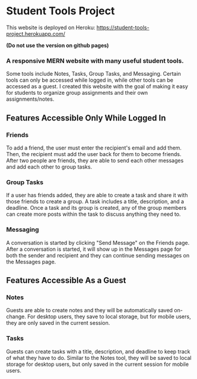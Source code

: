 # Student Tools Project

This website is deployed on Heroku: https://student-tools-project.herokuapp.com/

**(Do not use the version on github pages)**

### A responsive MERN website with many useful student tools.
Some tools include Notes, Tasks, Group Tasks, and Messaging. Certain tools can only be accessed while logged in, while other tools can be accessed as a guest. I created this website with the goal of making it easy for students to organize group assignments and their own assignments/notes.

## Features Accessible Only While Logged In
### Friends
To add a friend, the user must enter the recipient's email and add them. Then, the recipient must add the user back for them to become friends. After two people are friends, they are able to send each other messages and add each other to group tasks.

### Group Tasks
If a user has friends added, they are able to create a task and share it with those friends to create a group. A task includes a title, description, and a deadline. Once a task and its group is created, any of the group members can create more posts within the task to discuss anything they need to. 

### Messaging
A conversation is started by clicking "Send Message" on the Friends page. After a conversation is started, it will show up in the Messages page for both the sender and recipient and they can continue sending messages on the Messages page.

## Features Accessible As a Guest
### Notes
Guests are able to create notes and they will be automatically saved on-change. For desktop users, they save to local storage, but for mobile users, they are only saved in the current session.

### Tasks
Guests can create tasks with a title, description, and deadline to keep track of what they have to do. Similar to the Notes tool, they will be saved to local storage for desktop users, but only saved in the current session for mobile users.
